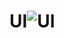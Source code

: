 # UI![UI](https://user-images.githubusercontent.com/68682379/182806931-e19c8a4c-05ae-4279-9532-1788348676b2.png)
